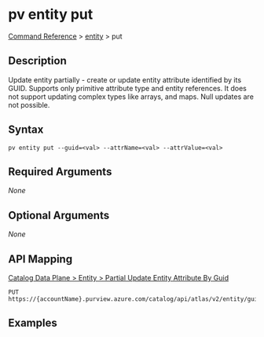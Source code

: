 # pv entity put
[Command Reference](../../../README.md#command-reference) > [entity](./main.md) > put

## Description
Update entity partially - create or update entity attribute identified by its GUID. Supports only primitive attribute type and entity references. It does not support updating complex types like arrays, and maps. Null updates are not possible.

## Syntax
```
pv entity put --guid=<val> --attrName=<val> --attrValue=<val>
```

## Required Arguments
*None*

## Optional Arguments
*None*

## API Mapping
[Catalog Data Plane > Entity > Partial Update Entity Attribute By Guid](https://docs.microsoft.com/en-us/rest/api/purview/catalogdataplane/entity/partial-update-entity-attribute-by-guid)
```
PUT https://{accountName}.purview.azure.com/catalog/api/atlas/v2/entity/guid/{guid}
```

## Examples
```powershell

```